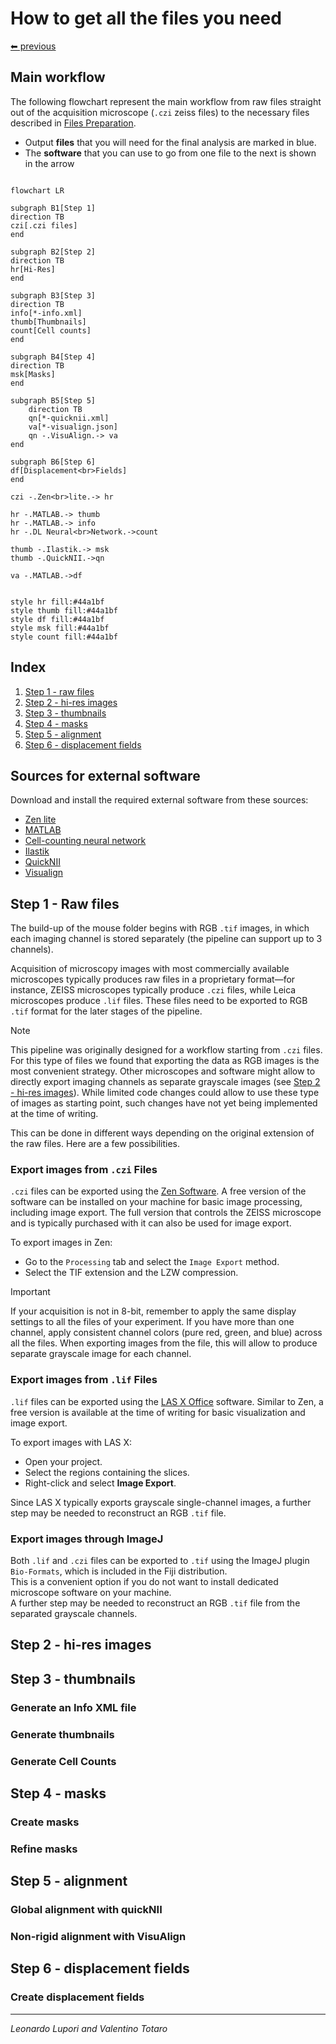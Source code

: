# How to get all the files you need

[⬅ previous](02_filesPreparation.md)

## Main workflow

The following flowchart represent the main workflow from raw files straight out of the acquisition microscope (`.czi` zeiss files) to the necessary files described in [Files Preparation](02_filesPreparation.md).

- Output **files** that you will need for the final analysis are marked in blue.
- The **software** that you can use to go from one file to the next is shown in the arrow

```mermaid

flowchart LR

subgraph B1[Step 1]
direction TB
czi[.czi files]
end

subgraph B2[Step 2]
direction TB
hr[Hi-Res]
end

subgraph B3[Step 3]
direction TB
info[*-info.xml]
thumb[Thumbnails]
count[Cell counts]
end

subgraph B4[Step 4]
direction TB
msk[Masks]
end

subgraph B5[Step 5]
    direction TB
    qn[*-quicknii.xml]
    va[*-visualign.json]
    qn -.VisuAlign.-> va
end

subgraph B6[Step 6]
df[Displacement<br>Fields]
end

czi -.Zen<br>lite.-> hr

hr -.MATLAB.-> thumb
hr -.MATLAB.-> info
hr -.DL Neural<br>Network.->count

thumb -.Ilastik.-> msk
thumb -.QuickNII.->qn

va -.MATLAB.->df


style hr fill:#44a1bf
style thumb fill:#44a1bf
style df fill:#44a1bf
style msk fill:#44a1bf
style count fill:#44a1bf

```

## Index

1. [Step 1 - raw files](#step-1---raw-files)
2. [Step 2 - hi-res images](#step-2---hi-res-images)
3. [Step 3 - thumbnails](#step-3---thumbnails)
4. [Step 4 - masks](#step-4---masks)
5. [Step 5 - alignment](#step-5---alignment)
6. [Step 6 - displacement fields](#step-6---displacement-fields)

## Sources for external software

Download and install the required external software from these sources:

- [Zen lite](https://www.zeiss.com/microscopy/en/products/software/zeiss-zen.html)
- [MATLAB](https://it.mathworks.com/products/matlab.html)
- [Cell-counting neural network](https://github.com/ciampluca/counting_perineuronal_nets)
- [Ilastik](https://www.ilastik.org/)
- [QuickNII](https://www.nitrc.org/projects/quicknii)
- [Visualign](https://www.nitrc.org/projects/visualign/)

## Step 1 - Raw files

The build-up of the mouse folder begins with RGB `.tif` images, in which each imaging channel is stored separately (the pipeline can support up to 3 channels).

Acquisition of microscopy images with most commercially available microscopes typically produces raw files in a proprietary format—for instance, ZEISS microscopes typically produce `.czi` files, while Leica microscopes produce `.lif` files. These files need to be exported to RGB `.tif` format for the later stages of the pipeline.

>[!NOTE]
>This pipeline was originally designed for a workflow starting from `.czi` files. For this type of files we found that exporting the data as RGB images is the most convenient strategy. Other microscopes and software might allow to directly export imaging channels as separate grayscale images (see [Step 2 - hi-res images](#step-2---hi-res-images)). While limited code changes could allow to use these type of images as starting point, such changes have not yet being implemented at the time of writing.

This can be done in different ways depending on the original extension of the raw files. Here are a few possibilities.



### Export images from `.czi` Files

`.czi` files can be exported using the [Zen Software](https://www.zeiss.com/microscopy/en/products/software/zeiss-zen.html). A free version of the software can be installed on your machine for basic image processing, including image export. The full version that controls the ZEISS microscope and is typically purchased with it can also be used for image export.

To export images in Zen:
- Go to the `Processing` tab and select the `Image Export` method.
- Select the TIF extension and the LZW compression.

>[!IMPORTANT]
>If your acquisition is not in 8-bit, remember to apply the same display settings to all the files of your experiment. If you have more than one channel, apply consistent channel colors (pure red, green, and blue) across all the files. When exporting images from the file, this will allow to produce separate grayscale image for each channel.

### Export images from `.lif` Files

`.lif` files can be exported using the [LAS X Office](https://www.leica-microsystems.com/products/microscope-software/) software. Similar to Zen, a free version is available at the time of writing for basic visualization and image export.

To export images with LAS X:
- Open your project.
- Select the regions containing the slices.
- Right-click and select **Image Export**.

Since LAS X typically exports grayscale single-channel images, a further step may be needed to reconstruct an RGB `.tif` file.

### Export images through ImageJ

Both `.lif` and `.czi` files can be exported to `.tif` using the ImageJ plugin `Bio-Formats`, which is included in the Fiji distribution.  
This is a convenient option if you do not want to install dedicated microscope software on your machine.  
A further step may be needed to reconstruct an RGB `.tif` file from the separated grayscale channels.

## Step 2 - hi-res images

## Step 3 - thumbnails

### Generate an Info XML file

### Generate thumbnails

### Generate Cell Counts

## Step 4 - masks

### Create masks

### Refine masks

## Step 5 - alignment

### Global alignment with quickNII

### Non-rigid alignment with VisuAlign

## Step 6 - displacement fields

### Create displacement fields

---

*Leonardo Lupori and Valentino Totaro*
